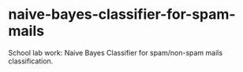 # naive-bayes-classifier-for-spam-mails
School lab work: Naive Bayes Classifier for spam/non-spam mails classification.
